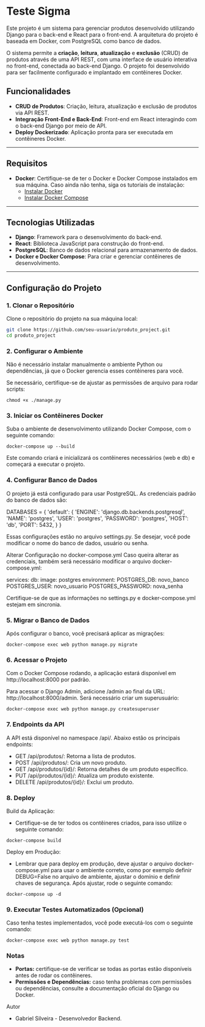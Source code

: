# Teste Sigma

Este projeto é um sistema para gerenciar produtos desenvolvido utilizando Django para o back-end e React para o front-end. A arquitetura do projeto é baseada em Docker, com PostgreSQL como banco de dados.

O sistema permite a **criação**, **leitura**, **atualização** e **exclusão** (CRUD) de produtos através de uma API REST, com uma interface de usuário interativa no front-end, conectada ao back-end Django. O projeto foi desenvolvido para ser facilmente configurado e implantado em contêineres Docker.

## Funcionalidades

- **CRUD de Produtos**: Criação, leitura, atualização e exclusão de produtos via API REST.
- **Integração Front-End e Back-End**: Front-end em React interagindo com o back-end Django por meio de API.
- **Deploy Dockerizado**: Aplicação pronta para ser executada em contêineres Docker.

---

## Requisitos

- **Docker**: Certifique-se de ter o Docker e Docker Compose instalados em sua máquina. Caso ainda não tenha, siga os tutoriais de instalação:
  - [Instalar Docker](https://docs.docker.com/get-docker/)
  - [Instalar Docker Compose](https://docs.docker.com/compose/install/)

---

## Tecnologias Utilizadas

- **Django**: Framework para o desenvolvimento do back-end.
- **React**: Biblioteca JavaScript para construção do front-end.
- **PostgreSQL**: Banco de dados relacional para armazenamento de dados.
- **Docker e Docker Compose**: Para criar e gerenciar contêineres de desenvolvimento.
  
---

## Configuração do Projeto

### 1. Clonar o Repositório

Clone o repositório do projeto na sua máquina local:

```bash
git clone https://github.com/seu-usuario/produto_project.git
cd produto_project
```
### 2. Configurar o Ambiente
Não é necessário instalar manualmente o ambiente Python ou dependências, já que o Docker gerencia esses contêineres para você.

Se necessário, certifique-se de ajustar as permissões de arquivo para rodar scripts:
```
chmod +x ./manage.py
```
### 3. Iniciar os Contêineres Docker

Suba o ambiente de desenvolvimento utilizando Docker Compose, com o seguinte comando:
```
docker-compose up --build
```
Este comando criará e inicializará os contêineres necessários (web e db) e começará a executar o projeto.

### 4. Configurar Banco de Dados

O projeto já está configurado para usar PostgreSQL. As credenciais padrão do banco de dados são:

DATABASES = {
    'default': {
        'ENGINE': 'django.db.backends.postgresql',
        'NAME': 'postgres',
        'USER': 'postgres',
        'PASSWORD': 'postgres',
        'HOST': 'db',
        'PORT': 5432,
    }
}

Essas configurações estão no arquivo settings.py. Se desejar, você pode modificar o nome do banco de dados, usuário ou senha.

Alterar Configuração no docker-compose.yml
Caso queira alterar as credenciais, também será necessário modificar o arquivo docker-compose.yml:

services:
  db:
    image: postgres
    environment:
      POSTGRES_DB: novo_banco
      POSTGRES_USER: novo_usuario
      POSTGRES_PASSWORD: nova_senha


Certifique-se de que as informações no settings.py e docker-compose.yml estejam em sincronia.

### 5. Migrar o Banco de Dados

Após configurar o banco, você precisará aplicar as migrações:
```
docker-compose exec web python manage.py migrate
```
### 6. Acessar o Projeto
Com o Docker Compose rodando, a aplicação estará disponível em http://localhost:8000 por padrão.

Para acessar o Django Admin, adicione /admin ao final da URL: http://localhost:8000/admin. Será necessário criar um superusuário:
```
docker-compose exec web python manage.py createsuperuser
```

### 7. Endpoints da API

A API está disponível no namespace /api/. Abaixo estão os principais endpoints:

- GET /api/produtos/: Retorna a lista de produtos.
- POST /api/produtos/: Cria um novo produto.
- GET /api/produtos/{id}/: Retorna detalhes de um produto específico.
- PUT /api/produtos/{id}/: Atualiza um produto existente.
- DELETE /api/produtos/{id}/: Exclui um produto.

### 8. Deploy

Build da Aplicação: 
  - Certifique-se de ter todos os contêineres criados, para isso utilize o seguinte comando:
```
docker-compose build
```
Deploy em Produção: 
  - Lembrar que para deploy em produção, deve ajustar o arquivo docker-compose.yml para usar o ambiente correto, como por exemplo definir DEBUG=False no arquivo de ambiente, ajustar o domínio e definir chaves de segurança. Após ajustar, rode o seguinte comando:
```
docker-compose up -d
```
### 9. Executar Testes Automatizados (Opcional)
Caso tenha testes implementados, você pode executá-los com o seguinte comando:

```
docker-compose exec web python manage.py test

```
### Notas

- **Portas:** certifique-se de verificar se todas as portas estão disponíveis antes de rodar os contêineres.
- **Permissões e Dependências:** caso tenha problemas com permissões ou dependências, consulte a documentação oficial do Django ou Docker.

Autor

- Gabriel Silveira - Desenvolvedor Backend.







